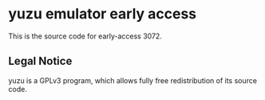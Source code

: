 yuzu emulator early access
=============

This is the source code for early-access 3072.

## Legal Notice

yuzu is a GPLv3 program, which allows fully free redistribution of its source code.